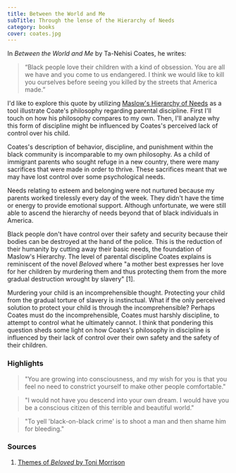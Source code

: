 ```yaml
---
title: Between the World and Me
subTitle: Through the lense of the Hierarchy of Needs
category: books
cover: coates.jpg
---
```


In _Between the World and Me_ by Ta-Nehisi Coates, he writes:

> “Black people love their children with a kind of obsession. You are all we have
> and you come to us endangered. I think we would like to kill you ourselves before seeing you
> killed by the streets that America made.”

I'd like to explore this quote by utilizing [Maslow's Hierarchy of Needs](https://www.simplypsychology.org/maslow.html#:~:text=Maslow's%20hierarchy%20of%20needs%20is,hierarchical%20levels%20within%20a%20pyramid.&text=From%20the%20bottom%20of%20the,esteem%2C%20and%20self%2Dactualization.) as a tool illustrate Coate's philosophy regarding parental discipline. First I'll touch on how his philosophy compares to my own. Then, I'll analyze why this form of discipline might be influenced by Coates's perceived lack of control over his child.

Coates's description of behavior, discipline, and punishment within the black community is incomparable to my own philosophy. As a child of immigrant parents who sought refuge in a new country, there were many sacrifices that were made in order to thrive. These sacrifices meant that we may have lost control over some psychological needs.

Needs relating to esteem and belonging were not nurtured because my parents worked tirelessly every day of the week. They didn't have the time or energy to provide emotional support. Although unfortunate, we were still able to ascend the hierarchy of needs beyond that of black individuals in America.

Black people don't have control over their safety and security because their bodies can be destroyed at the hand of the police. This is the reduction of their humanity by cutting away their basic needs, the foundation of Maslow's Hierarchy. The level of parental discipline Coates explains is reminiscent of the novel _Beloved_ where "a mother best expresses her love for her children by murdering them and thus protecting them from the more gradual destruction wrought by slavery" [1].

Murdering your child is an incomprehensible thought. Protecting your child from the gradual torture of slavery is instinctual. What if the only perceived solution to protect your child is through the incomprehensible? Perhaps Coates must do the incomprehensible, Coates must harshly discipline, to attempt to control what he ultimately cannot. I think that pondering this question sheds some light on how Coates's philosophy in discipline is influenced by their lack of control over their own safety and the safety of their children.

### Highlights

> "You are growing into consciousness, and my wish for you is that you feel no need to constrict yourself to make other people comfortable."

> "I would not have you descend into your own dream. I would have you be a conscious citizen of this terrible and beautiful world."

> "To yell 'black-on-black crime' is to shoot a man and then shame him for bleeding."

### Sources

1. [Themes of _Beloved_ by Toni Morrison](https://www.sparknotes.com/lit/beloved/themes/#:~:text=Slavery's%20Destruction%20of%20Identity,former%20slaves%20even%20in%20freedom.&text=Yet%20her%20children%20also%20have%20volatile%2C%20unstable%20identities.)
